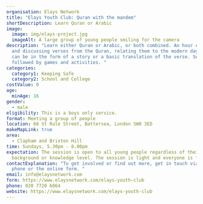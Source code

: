 ```yaml
---
organisation: Elays Network
title: "Elays Youth Club: Quran with the mandem"
shortDescription: Learn Quran or Arabic
image:
  image: img/elays-project.jpg
  imageAlt: A large group of young people smiling for the camera
description: "Learn either Quran or Arabic, or both combined. An hour explaining
  and discussing verses from the Quran, relating them to the modern day. This
  can be in the form of a story or a basic translation of the verse. Session is
  followed by games and activities. "
categories:
  category1: Keeping Safe
  category2: School and College
costValue: 0
age:
  minAge: 16
gender:
  - male
eligibility: This is a boys only service.
format: Meeting a group of people
location: 68 St Rule Street, Battersea, London SW8 3ED
makeMapLink: true
area:
  - Clapham and Brixton Hill
time: Sundays, 5.30pm - 8.00pm
expectation: The session is open to all young people regardless of their
  background or knowledge level. The session is light and everyone is friendly.
contactExplanation: "To get involved or find out more, get in touch via email,
  phone or the online form. "
email: info@elaysnetwork.com
form: https://www.elaysnetwork.com/elays-youth-club
phone: 020 7720 6864
website: https://www.elaysnetwork.com/elays-youth-club
---
```

